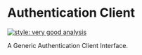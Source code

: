 # Authentication Client

[![style: very good analysis](https://img.shields.io/badge/style-very_good_analysis-B22C89.svg)](https://pub.dev/packages/very_good_analysis)

A Generic Authentication Client Interface.
